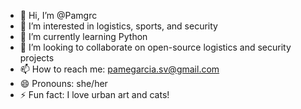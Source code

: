 - 👋 Hi, I’m @Pamgrc
- 👀 I’m interested in logistics, sports, and security
- 🌱 I’m currently learning Python
- 💞️ I’m looking to collaborate on open-source logistics and security projects
- 📫 How to reach me: pamegarcia.sv@gmail.com
- 😄 Pronouns: she/her
- ⚡ Fun fact: I love urban art and cats!
